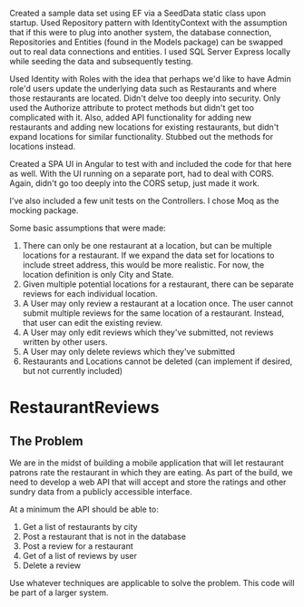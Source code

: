 Created a sample data set using EF via a SeedData static class upon startup.  Used Repository pattern with IdentityContext with the assumption that if this were to plug into another system, the database connection, Repositories and Entities (found in the Models package) can be swapped out to real data connections and entities.  I used SQL Server Express locally while seeding the data and subsequently testing.

Used Identity with Roles with the idea that perhaps we'd like to have Admin role'd users update the underlying data such as Restaurants and where those restaurants are located.  Didn't delve too deeply into security. Only used the Authorize attribute to protect methods but didn't get too complicated with it.  Also, added API functionality for adding new restaurants and adding new locations for existing restaurants, but didn't expand locations for similar functionality.  Stubbed out the methods for locations instead.

Created a SPA UI in Angular to test with and included the code for that here as well.  With the UI running on a separate port, had to deal with CORS.  Again, didn't go too deeply into the CORS setup, just made it work.

I've also included a few unit tests on the Controllers.  I chose Moq as the mocking package.  

Some basic assumptions that were made:
1.  There can only be one restaurant at a location, but can be multiple locations for a restaurant.  If we expand the data set for locations to include street address, this would be more realistic.  For now, the location definition is only City and State.
2.  Given multiple potential locations for a restaurant, there can be separate reviews for each individual location.
3.  A User may only review a restaurant at a location once.  The user cannot submit multiple reviews for the same location of a restaurant.  Instead, that user can edit the existing review.
4.  A User may only edit reviews which they've submitted, not reviews written by other users.
5.  A User may only delete reviews which they've submitted
6.  Restaurants and Locations cannot be deleted (can implement if desired, but not currently included)

RestaurantReviews
=================

The Problem
--------------
We are in the midst of building a mobile application that will let restaurant patrons rate the restaurant in which they are eating. As part of the build, we need to develop a web API that will accept and store the ratings and other sundry data from a publicly accessible interface. 

At a minimum the API should be able to:

1. Get a list of restaurants by city
2. Post a restaurant that is not in the database
3. Post a review for a restaurant
4. Get of a list of reviews by user
5. Delete a review

Use whatever techniques are applicable to solve the problem. This code will be part of a larger system. 
